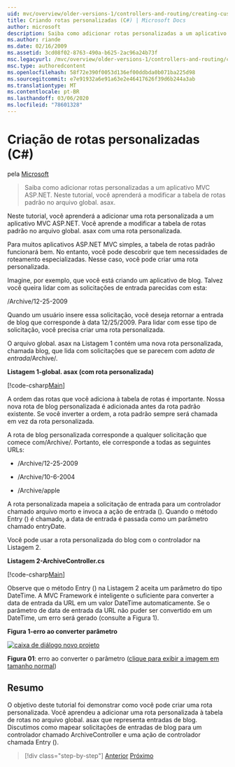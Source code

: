 ```yaml
---
uid: mvc/overview/older-versions-1/controllers-and-routing/creating-custom-routes-cs
title: Criando rotas personalizadas (C#) | Microsoft Docs
author: microsoft
description: Saiba como adicionar rotas personalizadas a um aplicativo MVC ASP.NET. Neste tutorial, você aprenderá a modificar a tabela de rotas padrão no arquivo global. asax.
ms.author: riande
ms.date: 02/16/2009
ms.assetid: 3cd08f02-8763-490a-b625-2ac96a24b73f
msc.legacyurl: /mvc/overview/older-versions-1/controllers-and-routing/creating-custom-routes-cs
msc.type: authoredcontent
ms.openlocfilehash: 58f72e390f0053d136ef00ddbda0b071ba225d98
ms.sourcegitcommit: e7e91932a6e91a63e2e46417626f39d6b244a3ab
ms.translationtype: MT
ms.contentlocale: pt-BR
ms.lasthandoff: 03/06/2020
ms.locfileid: "78601328"
---
```

# <a name="creating-custom-routes-c"></a>Criação de rotas personalizadas (C#)

pela [Microsoft](https://github.com/microsoft)

> Saiba como adicionar rotas personalizadas a um aplicativo MVC ASP.NET. Neste tutorial, você aprenderá a modificar a tabela de rotas padrão no arquivo global. asax.

Neste tutorial, você aprenderá a adicionar uma rota personalizada a um aplicativo MVC ASP.NET. Você aprende a modificar a tabela de rotas padrão no arquivo global. asax com uma rota personalizada.

Para muitos aplicativos ASP.NET MVC simples, a tabela de rotas padrão funcionará bem. No entanto, você pode descobrir que tem necessidades de roteamento especializadas. Nesse caso, você pode criar uma rota personalizada.

Imagine, por exemplo, que você está criando um aplicativo de blog. Talvez você queira lidar com as solicitações de entrada parecidas com esta:

/Archive/12-25-2009

Quando um usuário insere essa solicitação, você deseja retornar a entrada de blog que corresponde à data 12/25/2009. Para lidar com esse tipo de solicitação, você precisa criar uma rota personalizada.

O arquivo global. asax na Listagem 1 contém uma nova rota personalizada, chamada blog, que lida com solicitações que se parecem com a*data de entrada*/Archive/.

**Listagem 1-global. asax (com rota personalizada)**

[!code-csharp[Main](creating-custom-routes-cs/samples/sample1.cs)]

A ordem das rotas que você adiciona à tabela de rotas é importante. Nossa nova rota de blog personalizada é adicionada antes da rota padrão existente. Se você inverter a ordem, a rota padrão sempre será chamada em vez da rota personalizada.

A rota de blog personalizada corresponde a qualquer solicitação que comece com/Archive/. Portanto, ele corresponde a todas as seguintes URLs:

- /Archive/12-25-2009

- /Archive/10-6-2004

- /Archive/apple

A rota personalizada mapeia a solicitação de entrada para um controlador chamado arquivo morto e invoca a ação de entrada (). Quando o método Entry () é chamado, a data de entrada é passada como um parâmetro chamado entryDate.

Você pode usar a rota personalizada do blog com o controlador na Listagem 2.

**Listagem 2-ArchiveController.cs**

[!code-csharp[Main](creating-custom-routes-cs/samples/sample2.cs)]

Observe que o método Entry () na Listagem 2 aceita um parâmetro do tipo DateTime. A MVC Framework é inteligente o suficiente para converter a data de entrada da URL em um valor DateTime automaticamente. Se o parâmetro de data de entrada da URL não puder ser convertido em um DateTime, um erro será gerado (consulte a Figura 1).

**Figura 1-erro ao converter parâmetro**

[![caixa de diálogo novo projeto](creating-custom-routes-cs/_static/image1.jpg)](creating-custom-routes-cs/_static/image1.png)

**Figura 01**: erro ao converter o parâmetro ([clique para exibir a imagem em tamanho normal](creating-custom-routes-cs/_static/image2.png))

## <a name="summary"></a>Resumo

O objetivo deste tutorial foi demonstrar como você pode criar uma rota personalizada. Você aprendeu a adicionar uma rota personalizada à tabela de rotas no arquivo global. asax que representa entradas de blog. Discutimos como mapear solicitações de entradas de blog para um controlador chamado ArchiveController e uma ação de controlador chamada Entry ().

> [!div class="step-by-step"]
> [Anterior](aspnet-mvc-controllers-overview-cs.md)
> [Próximo](creating-a-route-constraint-cs.md)
